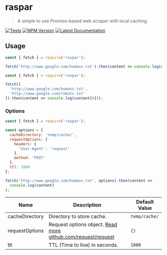 # raspar

> A simple to use Promise-based web scraper with local caching.

[![Tests](https://github.com/neogeek/raspar/actions/workflows/test.workflow.yml/badge.svg)](https://github.com/neogeek/raspar/actions/workflows/test.workflow.yml)
[![NPM Version](http://img.shields.io/npm/v/raspar.svg?style=flat)](https://www.npmjs.org/package/raspar)
[![Latest Documentation](https://doxdox.org/images/badge-flat.svg)](https://doxdox.org/)

## Usage

```javascript
const { fetch } = require('raspar');

fetch('http://www.google.com/humans.txt').then(content => console.log(content));
```

```javascript
const { fetch } = require('raspar');

fetch([
  'http://www.google.com/humans.txt',
  'http://www.google.com/robots.txt'
]).then(content => console.log(content[0]));
```

### Options

```javascript
const { fetch } = require('raspar');

const options = {
  cacheDirectory: 'temp/cache/',
  requestOptions: {
    headers: {
      'User-Agent': 'request'
    },
    method: 'POST'
  },
  ttl: 1800
};

fetch('http://www.google.com/humans.txt', options).then(content =>
  console.log(content)
);
```

| Name           | Description                                                                                                                | Default Value |
| -------------- | -------------------------------------------------------------------------------------------------------------------------- | ------------- |
| cacheDirectory | Directory to store cache.                                                                                                  | `temp/cache/` |
| requestOptions | Request options object. [Read more github.com/request/request](https://github.com/request/request#requestoptions-callback) | `{}`          |
| ttl            | TTL (Time to live) in seconds.                                                                                             | `1800`        |
